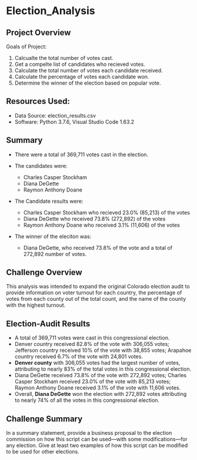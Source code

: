 # Election_Analysis

## Project Overview

Goals of Project:

1. Calcualte the total number of votes cast. 
2. Get a compelte list of candidates who recieved votes. 
3. Calculate the total number of votes each candidate received. 
4. Calculate the percentage of votes each candidate won. 
5. Determine the winner of the election based on popular vote. 

## Resources Used:

- Data Source: election_results.csv
- Software: Python 3.7.6, Visual Studio Code 1.63.2

## Summary
- There were a total of 369,711 votes cast in the election. 
- The candidates were:
    - Charles Casper Stockham
    - Diana DeGette
    - Raymon Anthony Doane

- The Candidate results were:
    - Charles Casper Stockham who recieved 23.0% (85,213) of the votes
    - Diana DeGette who received 73.8% (272,892) of the votes
    - Raymon Anthony Doane who received 3.1% (11,606) of the votes

- The winner of the eleciton was:
    - Diana DeGette, who received 73.8% of the vote and a total of 272,892 number of votes. 

## Challenge Overview

This analysis was intended to expand the original Colorado election audit to provide information on voter turnout for each country, the percentage of votes from each county out of the total count, and the name of the county with the highest turnout. 


## Election-Audit Results

-	A total of 369,711 votes were cast in this congressional election.
-	Denver country received 82.8% of the vote with 306,055 votes; Jefferson country received 10% of the vote with 38,855 votes; Arapahoe country received 6.7% of the vote with 24,801 votes. 
-	**Denver county** with 306,055 votes had the largest number of votes, attributing to nearly 83% of the total votes in this congressional election. 
-	Diana DeGette received 73.8% of the vote with 272,892 votes; Charles Casper Stockham received 23.0% of the vote with 85,213 votes; Raymon Anthony Doane received 3.1% of the vote with 11,606 votes.
-	Overall, **Diana DeGette** won the election with 272,892 votes attributing to nearly 74% of all the votes in this congressional election. 


## Challenge Summary

In a summary statement, provide a business proposal to the election commission on how this script can be used—with some modifications—for any election. Give at least two examples of how this script can be modified to be used for other elections.

